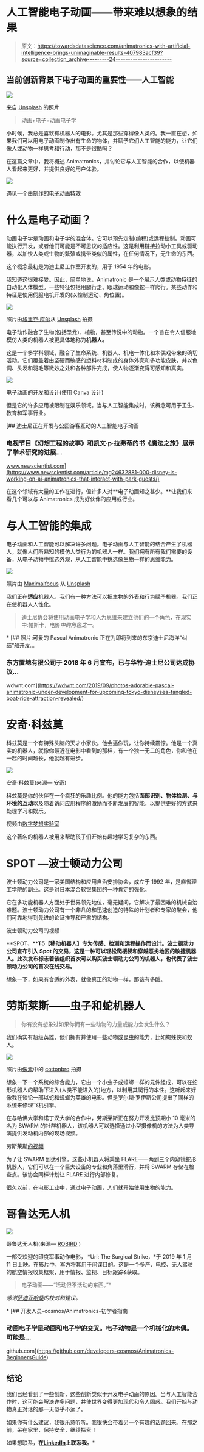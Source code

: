 # 人工智能电子动画——带来难以想象的结果

> 原文：<https://towardsdatascience.com/animatronics-with-artificial-intelligence-brings-unimaginable-results-407983acf39?source=collection_archive---------24----------------------->

## 当前创新背景下电子动画的重要性——人工智能

![](img/b56b41b4850101dee1c7b84d706d0117.png)

来自 [Unsplash](https://unsplash.com/photos/OI1ToozsKBw) 的照片

> 动画+电子=动画电子学

小时候，我总是喜欢有机器人的电影。尤其是那些穿得像人类的。我一直在想，如果我们可以用电子动画制作出有生命的物体，并赋予它们人工智能的能力，让它们像人或动物一样思考和行动，那不是很酷吗？

在这篇文章中，我将概述 Animatronics，并讨论它与人工智能的合作，以使机器人看起来更好，并提供良好的用户体验。

![](img/acabea5a0e6bd147057575d7d01cbf53.png)

遇见一个由[制作的电子动画特效](http://www.visionaryeffects.com/)

# 什么是电子动画？

动画电子学是动画和电子学的混合体。它可以预先定制(编程)或远程控制。动画可能执行开发，或者他们可能是不可思议的适应性。这是利用链接拉动小工具或驱动器，以加快人类或生物的繁殖或携带类似的属性，在任何情况下，无生命的东西。

这个概念最初是为迪士尼工作室开发的，用于 1954 年的电影。

我知道这很难接受。因此，简单地说，Animatronic 是一个展示人类或动物特征的自动化人体模型。一些特征包括用腿行走、眼球运动和像蛇一样爬行。某些动作和特征是使用伺服电机开发的(以控制运动、角位置)。

![](img/8d6648c75d67ad85b875b605577bd6a9.png)

照片由[埃里克·库尔](https://unsplash.com/@ekrull)从 [Unsplash](https://unsplash.com/photos/Ejcuhcdfwrs) 拍摄

电子动作融合了生物(包括恐龙)、植物，甚至传说中的动物。一个旨在令人信服地模仿人类的机器人被更具体地称为**机器人。**

这是一个多学科领域，融合了生命系统、机器人、机电一体化和木偶戏带来的确切活动。它们覆盖着由坚硬而敏感的塑料材料制成的身体外壳和多功能皮肤，并以色调、头发和羽毛等微妙之处和各种部件完成，使人物逐渐变得可感知和真实。

![](img/2b308ae889407dafe37fb7c817d71c52.png)

电子动画的开发和设计(使用 Canva 设计)

但是它的许多应用被限制在娱乐领域。当与人工智能集成时，该概念可用于卫生、教育和军事行业。

[](https://www.newscientist.com/article/mg24632881-000-disney-is-working-on-ai-animatronics-that-interact-with-park-guests/) [## 迪士尼正在开发与公园游客互动的人工智能电子动画

### 电视节目《幻想工程的故事》和凯文·p·拉弗蒂的书《魔法之旅》展示了学术研究的进展…

www.newscientist.com](https://www.newscientist.com/article/mg24632881-000-disney-is-working-on-ai-animatronics-that-interact-with-park-guests/) 

在这个领域有大量的工作在进行，但许多人对**电子动画知之甚少。**让我们来看几个可以与 Animatronics 成为好伙伴的应用或行业。

# 与人工智能的集成

电子动画和人工智能可以解决许多问题。电子动画与人工智能的结合产生了机器人，就像人们所熟知的模仿人类行为的机器人一样。我们拥有所有我们需要的设备，从电子动物中挑选外观，从人工智能中挑选像生物一样的思维能力。

![](img/fbf447a9cb3b99fdcd6df57d5f45d392.png)

照片由 [Maximalfocus](https://unsplash.com/@maximalfocus) 从 [Unsplash](https://unsplash.com/photos/naSAHDWRNbQ)

我们正在**适应**机器人。我们有一种方法可以把生物的外表和行为赋予机器。我们正在使机器人人性化。

> 迪士尼协会将使用动画电子学和人为思维来建立他们的一个角色，在现实中:帕斯卡，电影*中的角色之一。*

*[](https://wdwnt.com/2019/09/photos-adorable-pascal-animatronic-under-development-for-upcoming-tokyo-disneysea-tangled-boat-ride-attraction-revealed/) [## 照片:可爱的 Pascal Animatronic 正在为即将到来的东京迪士尼海洋“纠结”船开发…

### 东方置地有限公司于 2018 年 6 月宣布，已与华特·迪士尼公司达成协议…

wdwnt.com](https://wdwnt.com/2019/09/photos-adorable-pascal-animatronic-under-development-for-upcoming-tokyo-disneysea-tangled-boat-ride-attraction-revealed/) 

# 安奇·科兹莫

科兹莫是一个有特殊头脑的天才小家伙。他会逼你玩，让你持续震惊。他是一个真实的机器人，就像你最近在电影中看到的那样，有一个独一无二的角色，你和他在一起的时间越长，他就越有进步。

![](img/1ce77bdf1bc08b4bc99a1bb8fba3e2f6.png)

安奇·科兹莫(来源— [安奇](https://anki.com/en-us/cozmo.html))

科兹莫是你的伙伴在一个疯狂的乐趣比例。他的能力包括**面部识别、物体检测、与环境的互动**以及随着访问应用程序的激励而不断发展的智能，以提供更好的方式来处理学习和娱乐。

视频由[数字梦想实验室](https://www.youtube.com/channel/UCmKJa5Oq034X68K-FTIgR3A)

这个著名的机器人被用来帮助孩子们开始有趣地学习复杂的东西。

# SPOT —波士顿动力公司

波士顿动力公司是一家美国结构和应用自治安排协会，成立于 1992 年，是麻省理工学院的副业。这是对日本混合软银集团的一种肯定的强化。

它在多功能机器人方面处于世界领先地位，毫无疑问，它解决了最困难的机械自治难题。波士顿动力公司有一个非凡的和迅速创造的特殊的计划者和专家的聚会，他们可靠地得到先进的论证推导和严肃的结构。

波士顿动力公司的视频

**SPOT、****T5【移动机器人】专为传感、检测和远程操作而设计。波士顿动力公司宣布引入 Spot 的交易，这是一种可以轻松爬楼梯和穿越恶劣地区的敏捷机器人。此次发布标志着该组织首次可以购买波士顿动力公司的机器人，也代表了波士顿动力公司的首次在线交易。**

想象一下，如果有合适的外表，就像真正的动物一样，那该有多酷。

# 劳斯莱斯——虫子和蛇机器人

> 你有没有想象过如果你拥有一些动物的力量或能力会发生什么？

我们确实有超级英雄，他们拥有并使用一些动物或昆虫的能力，比如蜘蛛侠和蚁人。

![](img/0a97449e6fc629a4a67bfa4674eab02b.png)

照片由[像素](https://www.pexels.com/photo/person-holding-silver-pin-on-left-hand-4631059/)中的 [cottonbro](https://www.pexels.com/@cottonbro) 拍摄

想象一下一个系统的综合能力，它由一个小虫子或蟑螂一样的元件组成，可以在蛇形机器人的帮助下进入(人类不能进入的)地方，以利用其爬行的本性。这听起来好像我在谈论一部以蛇和蟑螂为英雄的电影。但是罗尔斯·罗伊斯公司提出了同样的系统来修理飞机引擎。

在与哈佛大学和诺丁汉大学的合作中，劳斯莱斯正在努力开发比预期小 10 毫米的名为 SWARM 的社群机器人，该机器人可以选择通过小型摄像机的方法为人类导演提供发动机内部的现场视频。

劳斯莱斯[的视频](https://www.youtube.com/channel/UCSPHdK9LVastTeN8yFPHKSQ)

为了让 SWARM 到达引擎，这些小机器人将乘坐 FLARE——两到三个内窥镜蛇形机器人，它们可以在一个巨大设备的专业和角落里滑行，并将 SWARM 存储在检查点。该协会同样计划让 FLARE 进行内部修复。

很久以前，在电影工业中，通过电子动画，人们就开始使用生物的能力。

# 哥鲁达无人机

![](img/028f70e956aeec71f560d4a5c10e65c1.png)

哥鲁达无人机(来源— [ROBIRD](https://www.robird.com/projects-and-effects/uri-the-surgical-strike/) )

一部受欢迎的印度军事动作电影， *Uri: The Surgical Strike，*于 2019 年 1 月 11 日上映。在影片中，军方将其用于间谍目的。这是一个多产、电控、无人驾驶的航空情报收集框架，用于情报、监视、目标跟踪&获取。

> 电子动画——“活动但不活动的东西。”* 

*感谢[萨迪亚哈桑](https://medium.com/@saadiahassan786)的校对和建议。*

*[](https://github.com/developers-cosmos/Animatronics-BeginnersGuide) [## 开发人员-cosmos/Animatronics-初学者指南

### 动画电子学是动画和电子学的交叉。电子动物是一个机械化的木偶。可能是…

github.com](https://github.com/developers-cosmos/Animatronics-BeginnersGuide) 

## 结论

我们已经看到了一些创新，这些创新类似于开发电子动画的原因。当与人工智能合作时，这可能会解决许多问题，并使世界变得更加现代和令人困惑。我们开始与动物真正对话的那一天似乎不远了。

如果你有什么建议，我很乐意听听。我很快会带着另一个有趣的话题回来。在那之前，呆在家里，保持安全，继续探索！

如果想联系，**在**[**LinkedIn**](https://www.linkedin.com/in/ritheesh-baradwaj-yellenki-8a6988173/)**上联系我。***